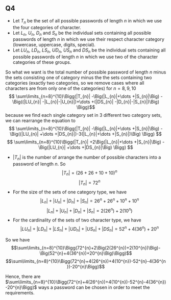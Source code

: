 ## Q4

- Let $T_{n}$ be the set of all possible passwords of length $n$ in which we use the four categories of character.
- Let $L_{n}$, $U_{n}$, $D_{n}$ and $S_{n}$ be the individual sets containing all possible passwords of length $n$ in which we use their respect character category (lowercase, uppercase, digits, special).
- Let $LU_{n}$, $LD_{n}$, $LS_{n}$, $UD_{n}$, $US_{n}$ and $DS_{n}$ be the individual sets containing all possible passwords of length $n$ in which we use two of the character categories of these groups.

So what we want is the total number of possible password of length $n$ minus the  sets consisting one of category minus the the sets containing two categories (exactly two categories, so we remove cases where all characters are from only one of the categories) for $n=8,9,10$
$$
\sum\limits_{n=8}^{10}\Bigg(|T_{n}|
-\Big(|L_{n}|+\dots +|S_{n}|\Big)
-\Big((|LU_{n}| -|L_{n}|-|U_{n}|)+\dots +(|DS_{n}| -|D_{n}|-|S_{n}|)\Big)
\Bigg)$$
because we find each single category set in $3$ different two category sets, we can rearrange the equation to
$$
\sum\limits_{n=8}^{10}\Bigg(|T_{n}|
-\Big(|L_{n}|+\dots +|S_{n}|\Big)
-\Big((|LU_{n}| +\dots +|DS_{n}|)-3(|L_{n}|+\dots +|S_{n}|)\Big)
\Bigg)
$$
$$
\sum\limits_{n=8}^{10}\Bigg(|T_{n}|
+2\Big(|L_{n}|+\dots +|S_{n}|\Big)
-\Big(|LU_{n}| +\dots +|DS_{n}|\Big)
\Bigg)
$$

- $|T_{n}|$ is the number of arrange the number of possible characters into a password of length $n$. So 
$$|T_{n}|=(26+26+10+10)^{n}$$
$$|T_{n}|=72^{n}$$
- For the size of the sets of one category type, we have
$$|L_{n}|+|U_{n}|+|D_{n}|+|S_{n}|=26^{n}+26^{n}+10^{n}+10^{n}$$
$$|L_{n}|+|U_{n}|+|D_{n}|+|S_{n}|=2(26^{n})+2(10^{n})$$
- For the cardinality of the sets of two character type, we have
$$|LU_{n}|+|LD_{n}|+|LS_{n}|+|UD_{n}|+|US_{n}|+|DS_{n}|=52^{n}+4(36^{n})+20^{n}$$

So we have
$$\sum\limits_{n=8}^{10}\Bigg(72^{n}+2\Big(2(26^{n})+2(10^{n})\Big)-\Big(52^{n}+4(36^{n})+20^{n}\Big)\Bigg)$$
$$\sum\limits_{n=8}^{10}\Bigg(72^{n}+4(26^{n})+4(10^{n})-52^{n}-4(36^{n})-20^{n}\Bigg)$$

Hence, there are $\sum\limits_{n=8}^{10}\Bigg(72^{n}+4(26^{n})+4(10^{n})-52^{n}-4(36^{n})-20^{n}\Bigg)$ ways a password can be chosen in order to meet the requirements.
